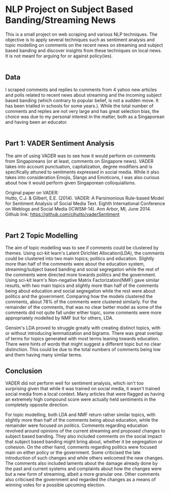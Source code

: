 # NLP Project on Subject Based Banding/Streaming News
This is a small project on web scraping and various NLP techniques. The objective is to apply several techniques such as sentiment analysis and topic modelling on comments on the recent news on streaming and subject based banding and discover insights from these techniques on local news. It is not meant for arguing for or against policy(ies).
<br>
<br>
## Data
I scraped comments and replies to comments from 4 yahoo new articles and polls related to recent news about streaming and the incoming subject based banding (which contrary to popular belief, is not a sudden move. It has been trialled in schools for some years.). While the total number of comments and replies are not very large and has great selection bias, the choice was due to my personal interest in the matter, both as a Singaporean and having been an educator.
<br>
<br>
## Part 1: VADER Sentiment Analysis
The aim of using VADER was to see how it would perform on comments from Singaporeans (or at least, comments on Singapore news). VADER takes into account punctuation, capitalization, degree modifiers and is specifically attuned to sentiments expressed in social media. While it also takes into consideration Emojis, Slangs and Emoticons, I was also curious about how it would perform given Singaporean colloquialisms.  

Original paper on VADER:  
Hutto, C.J. & Gilbert, E.E. (2014). VADER: A Parsimonious Rule-based Model for Sentiment Analysis of Social Media Text. Eighth International Conference on Weblogs and Social Media (ICWSM-14). Ann Arbor, MI, June 2014.
<br>
Github link: https://github.com/cjhutto/vaderSentiment
<br>
<br>
## Part 2 Topic Modelling
The aim of topic modelling was to see if comments could be clustered by themes. Using sci-kit learn's Latent Dirichlet Allocation(LDA), the comments could be clustered into two main topics; politics and education. Slightly more than half of the comments were about the education system, streaming/subject based banding and social segregation while the rest of the comments were directed more towards politics and the government. Using sci-kit learn's Non-negative Matrix Factorization(NMF) gave similar results, with two main topics and slightly more than half of the comments being about education and social segregation while the rest were about politics and the government. Comparing how the models clustered the comments, about 78% of the comments were clustered similarly. For the remainder of the comments, that was no clear better model as some of the comments did not quite fall under either topic, some comments were more appropriately modelled by NMF but for others, LDA.

Gensim's LDA proved to struggle greatly with creating distinct topics, with or without introducing lemmatization and bigrams. There was great overlap of terms for topics generated with most terms leaning towards education. There were hints of words that might suggest a different topic but no clear distinction. This could be due to the total numbers of comments being low and them having many similar terms.

## Conclusion
VADER did not perform well for sentiment analysis, which isn't too surprising given that while it was trained on social media, it wasn't trained social media from a local context. Many articles that were flagged as having an extremely high compound score were actually held sentiments in the completely opposite direction.

For topic modelling, both LDA and NMF return rather similar topics, with slightly more than half of the comments being about education, while the remainder were focused on politics. Comments regarding education revolved around opinions of the current streaming and proposed changes to subject based banding. They also included comments on the social impact that subject based banding might bring about, whether it be segregation or cohesion. On the other hand, comments regarding politics were focused main on either policy or the government. Some criticised the late introduction of such changes and while others welcomed the new changes. The comments also included laments about the damage already done by the past and current systems and complaints about how the changes were but a new form of streaming, albeit a more granular one. Other comments also criticised the government and regarded the changes as a means of winning votes for a possible upcoming election.
